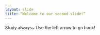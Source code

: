 ```yaml
---
layout: slide
title: “Welcome to our second slide!”
---
```

Study always~
Use the left arrow to go back!
